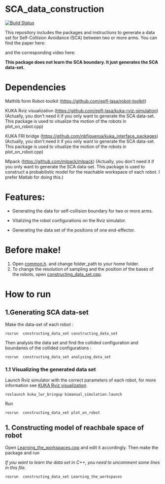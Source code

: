 # SCA_data_construction
[![Build Status](https://travis-ci.org/sinamr66/SCA_data_construction.svg?branch=master)](https://travis-ci.org/sinamr66/SCA_data_construction)

This repository includes the packages and instructions to generate a data set for Self-Collision Avoidance (SCA) between two or more arms. You can find the paper here:

and the corresponding video here: 


**This package does not learn the SCA boundary. It just generates the SCA data-set.**

# Dependencies 
  Mathlib form Robot-toolkit (https://github.com/epfl-lasa/robot-toolkit) 
  
  KUKA Rviz visualization  (https://github.com/epfl-lasa/kuka-rviz-simulation) (Actually, you don't need it if you only want to generate the SCA data-set. This package is used  to vitualize the motion of the robots in plot_on_robot.cpp)
  
  KUKA FRI bridge (https://github.com/nbfigueroa/kuka_interface_packages) (Actually, you don't need it if you only want to generate the SCA data-set. This package is used  to vitualize the motion of the robots in plot_on_robot.cpp)
  
  Mlpack  (https://github.com/mlpack/mlpack) (Actually, you don't need it if you only want to generate the SCA data-set. This package is used to construct a probabilistic model for the reachable workspace of each robot. I prefer Matlab for doing this.)
  
  
 # Features:
- Generating the data for self-collision boundary for two or more arms.

- Vitalizing the robot configurations on the Rviz simulator.

- Generating the data set of the positions of one end-effector. 

 # Before make!

  1. Open [common.h](https://github.com/sinamr66/SCA_data_construction/blob/master/include/common.h).  and change folder_path to your home folder. 
  2. To change the resolution of sampling and the position of the bases of the robots, open [constructing_data_set.cpp](https://github.com/sinamr66/SCA_data_construction/blob/master/src/constructing_data_set.cpp). 
  
# How to run
## 1.Generating SCA data-set
  
Make the data-set of each robot :
  
```
rosrun  constructing_data_set constructing_data_set
``` 
  
Then analysis the data set and find the collided configuration and boundaries of the collided configurations :
  
```
rosrun  constructing_data_set analysing_data_set

```
### 1.1 Visualizing the generated data set
 
 
  Launch Rviz simulator with the correct parameters of each robot, for more information see [KUKA Rviz visualization](https://github.com/epfl-lasa/kuka-rviz-simulation).
  
  ```
roslaunch kuka_lwr_bringup bimanual_simulation.launch
``` 

Run 

```
rosrun  constructing_data_set plot_on_robot
``` 

## 1. Constructing model of reachbale space of robot

Open [Learning_the_workspaces.cpp](https://github.com/sinamr66/SCA_data_construction/blob/master/src/Learning_the_workspaces.cpp) and edit it accordingly. Then make the package and run 

*If you want to learn the data set in C++, you need to uncomment some lines in this file.*

```
rosrun  constructing_data_set Learning_the_workspaces
```  
